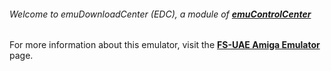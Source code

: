 ###### Welcome to emuDownloadCenter (EDC), a module of [**emuControlCenter**](https://github.com/PhoenixInteractiveNL/emuControlCenter/wiki/)

For more information about this emulator, visit the [**FS-UAE Amiga Emulator**](https://github.com/PhoenixInteractiveNL/emuDownloadCenter/wiki/Emulator-fsuae#menu) page.
